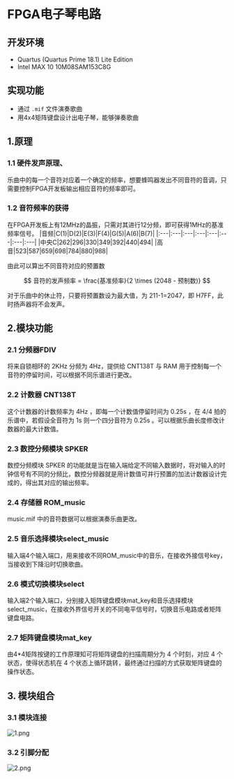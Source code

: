 # FPGA电子琴电路
## 开发环境
 - Quartus (Quartus Prime 18.1) Lite Edition
 - Intel MAX 10 10M08SAM153C8G
## 实现功能
 - 通过 `.mif` 文件演奏歌曲
 - 用4x4矩阵键盘设计出电子琴，能够弹奏歌曲
## 1.原理
### 1.1 硬件发声原理、
乐曲中的每一个音符对应着一个确定的频率，想要蜂鸣器发出不同音符的音调，只需要控制FPGA开发板输出相应音符的频率即可。
### 1.2 音符频率的获得
在FPGA开发板上有12MHz的晶振，只需对其进行12分频，即可获得1MHz的基准频率信号。
|音频|C(1)|D(2)|E(3)|F(4)|G(5)|A(6)|B(7)|
|:---|:---|:---|:---|:---|:---|:---|:---|
|中央C|262|296|330|349|392|440|494|
|高音|523|587|659|698|784|880|988|

由此可以算出不同音符对应的预置数

$$
音符的发声频率 = \frac{基准频率}{2 \times (2048 - 预制数)}
$$

对于乐曲中的休止符，只要将预置数设为最大值，为 211-1=2047，即 H7FF，此时扬声器将不会发声。
## 2.模块功能
### 2.1 分频器FDIV
将来自锁相环的 2KHz 分频为 4Hz，提供给 CNT138T 与 RAM 用于控制每一个音符的停留时间，可以根据不同乐谱进行更改。
### 2.2 计数器 CNT138T
这个计数器的计数频率为 4Hz ，即每一个计数值停留时间为 0.25s ，在 4/4 拍的乐谱中，若假设全音符为 1s 则一个四分音符为 0.25s 。可以根据乐曲长度修改计数器的最大计数值。
### 2.3 数控分频模块 SPKER
数控分频模块 SPKER 的功能就是当在输入端给定不同输入数据时，将对输入的时钟信号有不同的分频比，数控分频器就是用计数值可并行预置的加法计数器设计完成的，得出其对应的输出频率。
### 2.4 存储器 ROM_music
music.mif 中的音符数据可以根据演奏乐曲更改。
### 2.5 音乐选择模块select_music
输入端4个输入端口，用来接收不同ROM_music中的音乐，在接收外接信号key，当接收到下降沿时切换歌曲。
### 2.6 模式切换模块select
输入端2个输入端口，分别接入矩阵键盘模块mat_key和音乐选择模块select_music，在接收外界信号开关的不同电平信号时，切换音乐电路或者矩阵键盘电路。
### 2.7 矩阵键盘模块mat_key
由4*4矩阵按键的工作原理知可将矩阵键盘的扫描周期分为 4 个时刻，对应 4 个状态，使得状态机在 4 个状态上循环跳转，最终通过扫描的方式获取矩阵键盘的操作状态。

## 3. 模块组合
### 3.1 模块连接
![1.png](./resources/1.png)
### 3.2 引脚分配
![2.png](./resources/2.png)
